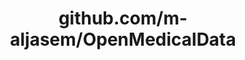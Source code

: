 ---
layout: post
title: github.com/m-aljasem/OpenMedicalData
categories: link
tags: [انگلیسی, برنامه‌نویسی]
---